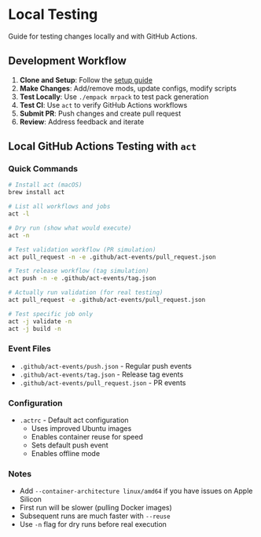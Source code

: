 # Local Testing

Guide for testing changes locally and with GitHub Actions.

## Development Workflow

1. **Clone and Setup**: Follow the [setup guide](SETUP.md)
2. **Make Changes**: Add/remove mods, update configs, modify scripts
3. **Test Locally**: Use `./empack mrpack` to test pack generation
4. **Test CI**: Use `act` to verify GitHub Actions workflows
5. **Submit PR**: Push changes and create pull request
6. **Review**: Address feedback and iterate

## Local GitHub Actions Testing with `act`

### Quick Commands

```bash
# Install act (macOS)
brew install act

# List all workflows and jobs
act -l

# Dry run (show what would execute)
act -n

# Test validation workflow (PR simulation)
act pull_request -n -e .github/act-events/pull_request.json

# Test release workflow (tag simulation) 
act push -n -e .github/act-events/tag.json

# Actually run validation (for real testing)
act pull_request -e .github/act-events/pull_request.json

# Test specific job only
act -j validate -n
act -j build -n
```

### Event Files

- `.github/act-events/push.json` - Regular push events
- `.github/act-events/tag.json` - Release tag events  
- `.github/act-events/pull_request.json` - PR events

### Configuration

- `.actrc` - Default act configuration
  - Uses improved Ubuntu images
  - Enables container reuse for speed
  - Sets default push event
  - Enables offline mode

### Notes

- Add `--container-architecture linux/amd64` if you have issues on Apple Silicon
- First run will be slower (pulling Docker images)
- Subsequent runs are much faster with `--reuse`
- Use `-n` flag for dry runs before real execution